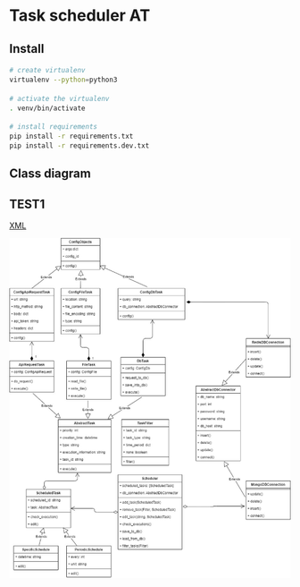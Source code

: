 # Task scheduler AT

## Install

```bash
# create virtualenv
virtualenv --python=python3

# activate the virtualenv
. venv/bin/activate

# install requirements
pip install -r requirements.txt
pip install -r requirements.dev.txt
```

## Class diagram
## TEST1

[XML](docs/task-manager.xml)

![diagram](docs/task-manager.jpg)
